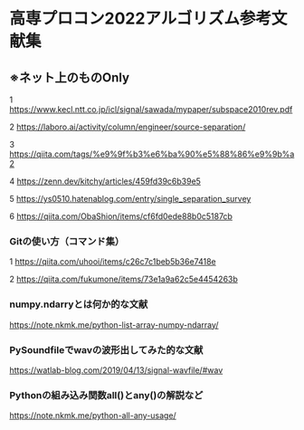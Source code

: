 # 高専プロコン2022アルゴリズム参考文献集
## ※ネット上のものOnly

1 https://www.kecl.ntt.co.jp/icl/signal/sawada/mypaper/subspace2010rev.pdf

2 https://laboro.ai/activity/column/engineer/source-separation/

3 https://qiita.com/tags/%e9%9f%b3%e6%ba%90%e5%88%86%e9%9b%a2

4 https://zenn.dev/kitchy/articles/459fd39c6b39e5

5 https://ys0510.hatenablog.com/entry/single_separation_survey

6 https://qiita.com/ObaShion/items/cf6fd0ede88b0c5187cb

### Gitの使い方（コマンド集）

1 https://qiita.com/uhooi/items/c26c7c1beb5b36e7418e

2 https://qiita.com/fukumone/items/73e1a9a62c5e4454263b

### numpy.ndarryとは何か的な文献

https://note.nkmk.me/python-list-array-numpy-ndarray/

### PySoundfileでwavの波形出してみた的な文献

https://watlab-blog.com/2019/04/13/signal-wavfile/#wav

### Pythonの組み込み関数all()とany()の解説など

https://note.nkmk.me/python-all-any-usage/